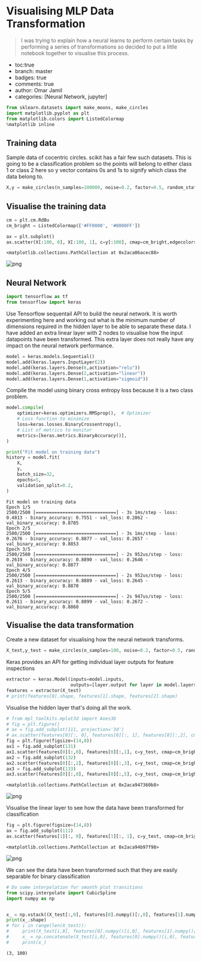 # Visualising MLP Data Transformation
> I was trying to explain how a neural learns to perform certain tasks by performing a series of transformations so decided to put a little notebook together to visualise this process.

- toc:true
- branch: master
- badges: true
- comments: true
- author: Omar Jamil
- categories: [Neural Network, jupyter]


```python
from sklearn.datasets import make_moons, make_circles
import matplotlib.pyplot as plt
from matplotlib.colors import ListedColormap
%matplotlib inline
```

## Training data
Sample data of cocentric circles. scikit has a fair few such datasets. This is going to be a classification problem so the points will belong to either class 1 or class 2 here so y vector contains 0s and 1s to signify which class the data belong to.


```python
X,y = make_circles(n_samples=100000, noise=0.2, factor=0.5, random_state=1)
```

## Visualise the training data


```python
cm = plt.cm.RdBu
cm_bright = ListedColormap(['#FF0000', '#0000FF'])
```


```python
ax = plt.subplot()
ax.scatter(X[:100, 0], X[:100, 1], c=y[:100], cmap=cm_bright,edgecolors='k')
```




    <matplotlib.collections.PathCollection at 0x2aca06acec88>




    
![png](2020-10-23-NeuralNetwork_Classification_files/2020-10-23-NeuralNetwork_Classification_6_1.png)
    


## Neural Network


```python
import tensorflow as tf
from tensorflow import keras
```

Use Tensorflow sequentail API to build the neural network. It is worth experimenting here and working out what is the minimum number of dimensions required in the hidden layer to be able to separate these data. I have added an extra linear layer with 2 nodes to visualise how the input datapoints have been transformed. This extra layer does not really have any impact on the neural network performance.  


```python
model = keras.models.Sequential()
model.add(keras.layers.InputLayer(2))
model.add(keras.layers.Dense(6,activation="relu"))
model.add(keras.layers.Dense(2,activation="linear"))
model.add(keras.layers.Dense(1,activation="sigmoid"))
```

Compile the model using binary cross entropy loss because it is a two class problem.


```python
model.compile(
    optimizer=keras.optimizers.RMSprop(),  # Optimizer
    # Loss function to minimize
    loss=keras.losses.BinaryCrossentropy(),
    # List of metrics to monitor
    metrics=[keras.metrics.BinaryAccuracy()],
)
```


```python
print("Fit model on training data")
history = model.fit(
    X,
    y,
    batch_size=32,
    epochs=5,
    validation_split=0.2,
)
```

    Fit model on training data
    Epoch 1/5
    2500/2500 [==============================] - 3s 1ms/step - loss: 0.4813 - binary_accuracy: 0.7551 - val_loss: 0.2862 - val_binary_accuracy: 0.8785
    Epoch 2/5
    2500/2500 [==============================] - 3s 1ms/step - loss: 0.2676 - binary_accuracy: 0.8877 - val_loss: 0.2657 - val_binary_accuracy: 0.8853
    Epoch 3/5
    2500/2500 [==============================] - 2s 952us/step - loss: 0.2619 - binary_accuracy: 0.8890 - val_loss: 0.2646 - val_binary_accuracy: 0.8877
    Epoch 4/5
    2500/2500 [==============================] - 2s 952us/step - loss: 0.2613 - binary_accuracy: 0.8889 - val_loss: 0.2645 - val_binary_accuracy: 0.8870
    Epoch 5/5
    2500/2500 [==============================] - 2s 947us/step - loss: 0.2611 - binary_accuracy: 0.8899 - val_loss: 0.2672 - val_binary_accuracy: 0.8868


## Visualise the data transformation
Create a new dataset for visualising how the neural network transforms.


```python
X_test,y_test = make_circles(n_samples=100, noise=0.2, factor=0.5, random_state=1)
```

Keras provides an API for getting individual layer outputs for feature inspections


```python
extractor = keras.Model(inputs=model.inputs,
                        outputs=[layer.output for layer in model.layers])
features = extractor(X_test)
# print(features[0].shape, features[1].shape, features[2].shape)
```

Visualise the hidden layer that's doing all the work.


```python
# from mpl_toolkits.mplot3d import Axes3D
# fig = plt.figure()
# ax = fig.add_subplot(111, projection='3d')
# ax.scatter(features[0][:, 0], features[0][:, 1], features[0][:,2], cmap=cm_bright,edgecolors='k')
fig = plt.figure(figsize=(14,8))
ax1 = fig.add_subplot(131)
ax1.scatter(features[0][:,0], features[0][:,1], c=y_test, cmap=cm_bright, edgecolors='k')
ax2 = fig.add_subplot(132)
ax2.scatter(features[0][:,2], features[0][:,3], c=y_test, cmap=cm_bright, edgecolors='k')
ax3 = fig.add_subplot(133)
ax3.scatter(features[0][:,0], features[0][:,5], c=y_test, cmap=cm_bright, edgecolors='k')
```




    <matplotlib.collections.PathCollection at 0x2aca947360b8>




    
![png](2020-10-23-NeuralNetwork_Classification_files/2020-10-23-NeuralNetwork_Classification_19_1.png)
    


Visualise the linear layer to see how the data have been transformed for classification


```python
fig = plt.figure(figsize=(14,8))
ax = fig.add_subplot(111)
ax.scatter(features[1][:, 0], features[1][:, 1], c=y_test, cmap=cm_bright,edgecolors='k')
```




    <matplotlib.collections.PathCollection at 0x2aca94b97f98>




    
![png](2020-10-23-NeuralNetwork_Classification_files/2020-10-23-NeuralNetwork_Classification_21_1.png)
    


We can see the data have been transformed such that they are easily separable for binary classification


```python
# Do some interpolation for smooth plot transitions
from scipy.interpolate import CubicSpline
import numpy as np
```


```python

x_ = np.vstack((X_test[:,0], features[0].numpy()[:,0], features[1].numpy()[:,0]))
print(x_.shape)
# for i in range(len(X_test)):
#     print(X_test[i,0], features[0].numpy()[i,0], features[1].numpy()[i,0])
#     x_ = np.concatenate(X_test[i,0], features[0].numpy()[i,0], features[1].numpy()[i,0])
#     print(x_)
```

    (3, 100)



```python

```
